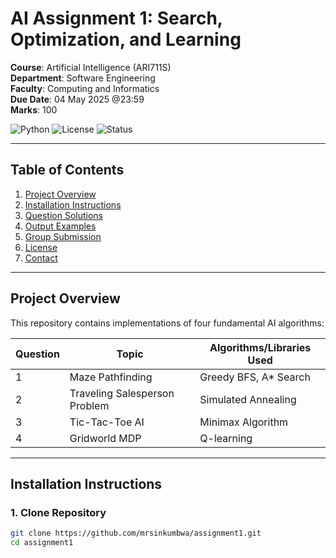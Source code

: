 # AI Assignment 1: Search, Optimization, and Learning

**Course**: Artificial Intelligence (ARI711S)  
**Department**: Software Engineering  
**Faculty**: Computing and Informatics  
**Due Date**: 04 May 2025 @23:59  
**Marks**: 100  

![Python](https://img.shields.io/badge/Python-3.11%2B-blue)
![License](https://img.shields.io/badge/License-MIT-green)
![Status](https://img.shields.io/badge/Status-Completed-brightgreen)

---

## Table of Contents
1. [Project Overview](#project-overview)
2. [Installation Instructions](#installation-instructions)
3. [Question Solutions](#question-solutions)
4. [Output Examples](#output-examples)
5. [Group Submission](#group-submission)
6. [License](#license)
7. [Contact](#contact)

---

## Project Overview
This repository contains implementations of four fundamental AI algorithms:

| Question | Topic | Algorithms/Libraries Used |
|----------|-------|---------------------------|
| 1 | Maze Pathfinding | Greedy BFS, A* Search |
| 2 | Traveling Salesperson Problem | Simulated Annealing |
| 3 | Tic-Tac-Toe AI | Minimax Algorithm |
| 4 | Gridworld MDP | Q-learning |

---

## Installation Instructions

### 1. Clone Repository
```bash
git clone https://github.com/mrsinkumbwa/assignment1.git
cd assignment1
